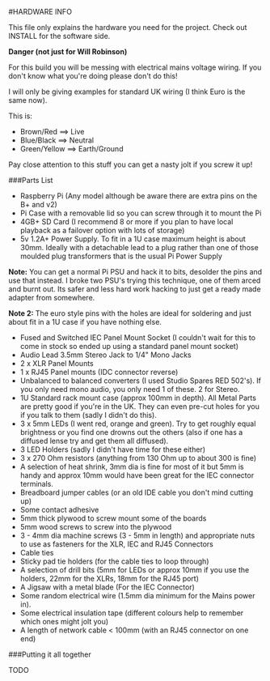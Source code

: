 #HARDWARE INFO

This file only explains the hardware you need for the project.  Check out 
INSTALL for the software side.

**Danger (not just for Will Robinson)**

For this build you will be messing with electrical mains voltage wiring.  If you
don't know what you're doing please don't do this!

I will only be giving examples for standard UK wiring (I think Euro is the same
now).

This is: 
* Brown/Red ==> Live
* Blue/Black ==> Neutral
* Green/Yellow ==> Earth/Ground

Pay close attention to this stuff you can get a nasty jolt if you screw it up!

###Parts List
* Raspberry Pi (Any model although be aware there are extra pins on the B+ 
  and v2)
* Pi Case with a removable lid so you can screw through it to mount the Pi
* 4GB+ SD Card (I recommend 8 or more if you plan to have local playback as a 
  failover option with lots of storage)
* 5v 1.2A+ Power Supply.  To fit in a 1U case maximum height is about 30mm.
  Ideally with a detachable lead to a plug rather than one of those moulded plug
  transformers that is the usual Pi Power Supply

**Note:** You can get a normal Pi PSU and hack it to bits, desolder the pins and 
use that instead.  I broke two PSU's trying this technique, one of them arced 
and burnt out.  Its safer and less hard work hacking to just get a ready made 
adapter from somewhere.

**Note 2:** The euro style pins with the holes are ideal for soldering and just
about fit in a 1U case if you have nothing else.

* Fused and Switched IEC Panel Mount Socket (I couldn't wait for this to come
  in stock so ended up using a standard panel mount socket)
* Audio Lead 3.5mm Stereo Jack to 1/4" Mono Jacks
* 2 x XLR Panel Mounts
* 1 x RJ45 Panel mounts (IDC connector reverse)
* Unbalanced to balanced converters (I used Studio Spares RED 502's).  If you 
  only need mono audio, you only need 1 of these.  2 for Stereo.
* 1U Standard rack mount case (approx 100mm in depth).  All Metal Parts are 
  pretty good if you're in the UK.  They can even pre-cut holes for you if you
  talk to them (sadly I didn't do this).
* 3 x 5mm LEDs (I went red, orange and green).  Try to get roughly equal 
  brightness or you find one drowns out the others (also if one has a diffused
  lense try and get them all diffused).
* 3 LED Holders (sadly I didn't have time for these either)
* 3 x 270 Ohm resistors (anything from 130 Ohm up to about 300 is fine)
* A selection of heat shrink, 3mm dia is fine for most of it but 5mm is handy
  and approx 10mm would have been great for the IEC connector terminals.
* Breadboard jumper cables (or an old IDE cable you don't mind cutting up)
* Some contact adhesive
* 5mm thick plywood to screw mount some of the boards
* 5mm wood screws to screw into the plywood
* 3 - 4mm dia machine screws (3 - 5mm in length) and appropriate nuts to use
  as fasteners for the XLR, IEC and RJ45 Connectors
* Cable ties
* Sticky pad tie holders (for the cable ties to loop through)
* A selection of drill bits (5mm for LEDs or approx 10mm if you use the holders,
  22mm for the XLRs, 18mm for the RJ45 port)
* A Jigsaw with a metal blade (For the IEC Connector)
* Some random electrical wire (1.5mm dia minimum for the Mains power in).
* Some electrical insulation tape (different colours help to remember which ones
  might jolt you)
* A length of network cable < 100mm (with an RJ45 connector on one end)


###Putting it all together

TODO
